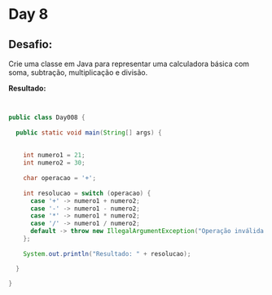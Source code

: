 # Day 8

## Desafio:

Crie uma classe em Java para representar uma calculadora básica com soma, subtração, multiplicação e divisão.

**Resultado:**

```java


public class Day008 {
  
  public static void main(String[] args) {
    
    
    int numero1 = 21;
    int numero2 = 30;
  
    char operacao = '+';
  
    int resolucao = switch (operacao) {
      case '+' -> numero1 + numero2;
      case '-' -> numero1 - numero2;
      case '*' -> numero1 * numero2;
      case '/' -> numero1 / numero2;
      default -> throw new IllegalArgumentException("Operação inválida: " + operacao); 
    };
  
    System.out.println("Resultado: " + resolucao);

  }

}
